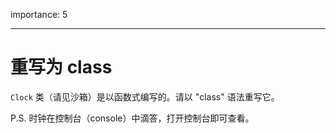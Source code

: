importance: 5

---

# 重写为 class

`Clock` 类（请见沙箱）是以函数式编写的。请以 "class" 语法重写它。

P.S. 时钟在控制台（console）中滴答，打开控制台即可查看。
